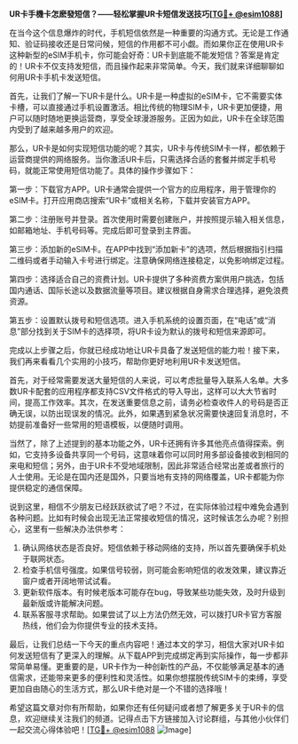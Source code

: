 **UR卡手機卡怎麽發短信？——轻松掌握UR卡短信发送技巧[[TG💪+ @esim1088](https://t.me/s/esim1088)]**

在当今这个信息爆炸的时代，手机短信依然是一种重要的沟通方式。无论是工作通知、验证码接收还是日常问候，短信的作用都不可小觑。而如果你正在使用UR卡这种新型的eSIM手机卡，你可能会好奇：UR卡到底能不能发短信？答案是肯定的！UR卡不仅支持发短信，而且操作起来非常简单。今天，我们就来详细聊聊如何用UR卡手机卡发送短信。

首先，让我们了解一下UR卡是什么。UR卡是一种虚拟的eSIM卡，它不需要实体卡槽，可以直接通过手机设置激活。相比传统的物理SIM卡，UR卡更加便捷，用户可以随时随地更换运营商，享受全球漫游服务。正因为如此，UR卡在全球范围内受到了越来越多用户的欢迎。

那么，UR卡是如何实现短信功能的呢？其实，UR卡与传统SIM卡一样，都依赖于运营商提供的网络服务。当你激活UR卡后，只需选择合适的套餐并绑定手机号码，就能正常使用短信功能了。具体的操作步骤如下：

第一步：下载官方APP。UR卡通常会提供一个官方的应用程序，用于管理你的eSIM卡。打开应用商店搜索“UR卡”或相关名称，下载并安装官方APP。

第二步：注册账号并登录。首次使用时需要创建账户，并按照提示输入相关信息，如邮箱地址、手机号码等。完成后即可登录到主界面。

第三步：添加新的eSIM卡。在APP中找到“添加新卡”的选项，然后根据指引扫描二维码或者手动输入卡号进行绑定。注意确保网络连接稳定，以免影响绑定过程。

第四步：选择适合自己的资费计划。UR卡提供了多种资费方案供用户挑选，包括国内通话、国际长途以及数据流量等项目。建议根据自身需求合理选择，避免浪费资源。

第五步：设置默认拨号和短信选项。进入手机系统的设置页面，在“电话”或“消息”部分找到关于SIM卡的选择项，将UR卡设为默认的拨号和短信来源即可。

完成以上步骤之后，你就已经成功地让UR卡具备了发送短信的能力啦！接下来，我们再来看看几个实用的小技巧，帮助你更好地利用UR卡发送短信。

首先，对于经常需要发送大量短信的人来说，可以考虑批量导入联系人名单。大多数UR卡配套的应用程序都支持CSV文件格式的导入导出，这样可以大大节省时间，提高工作效率。其次，在发送重要信息之前，请务必检查收件人的号码是否正确无误，以防出现误发的情况。此外，如果遇到紧急状况需要快速回复消息时，不妨提前准备好一些常用的短语模板，以便随时调用。

当然了，除了上述提到的基本功能之外，UR卡还拥有许多其他亮点值得探索。例如，它支持多设备共享同一个号码，这意味着你可以同时用多部设备接收到相同的来电和短信；另外，由于UR卡不受地域限制，因此非常适合经常出差或者旅行的人士使用。无论是在国内还是国外，只要当地有支持的网络覆盖，UR卡都能为你提供稳定的通信保障。

说到这里，相信不少朋友已经跃跃欲试了吧？不过，在实际体验过程中难免会遇到各种问题。比如有时候会出现无法正常接收短信的情况，这时候该怎么办呢？别担心，这里有一些解决办法供参考：

1. 确认网络状态是否良好。短信依赖于移动网络的支持，所以首先要确保手机处于联网状态。
2. 检查手机信号强度。如果信号较弱，则可能会影响短信的收发效果，建议靠近窗户或者开阔地带试试看。
3. 更新软件版本。有时候老版本可能存在bug，导致某些功能失效，及时升级到最新版或许能解决问题。
4. 联系客服寻求帮助。如果尝试了以上方法仍然无效，可以拨打UR卡官方客服热线，他们会为你提供专业的技术支持。

最后，让我们总结一下今天的重点内容吧！通过本文的学习，相信大家对UR卡如何发送短信有了更深入的理解。从下载APP到完成绑定再到实际操作，每一步都非常简单易懂。更重要的是，UR卡作为一种创新性的产品，不仅能够满足基本的通信需求，还能带来更多的便利性和灵活性。如果你想摆脱传统SIM卡的束缚，享受更加自由随心的生活方式，那么UR卡绝对是一个不错的选择哦！

希望这篇文章对你有所帮助，如果你还有任何疑问或者想了解更多关于UR卡的信息，欢迎继续关注我们的频道。记得点击下方链接加入讨论群组，与其他小伙伴们一起交流心得体验吧！[[TG💪+ @esim1088](https://t.me/s/esim1088) ![Image](https://i.postimg.cc/4NQfJmqS/Snipaste-2025-05-13-00-14-12.png)]